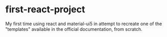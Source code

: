 # first-react-project
My first time using react and material-ui5 in attempt to recreate one of the "templates" available in the official documentation, from scratch.

